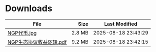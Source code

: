 # Downloads

| File                                                                                                         |   Size | Last Modified       |
| ------------------------------------------------------------------------------------------------------------ | -----: | ------------------- |
| [NGP代币.jpg](downloads/NGP%E4%BB%A3%E5%B8%81.jpg)                                                             | 2.8 MB | 2025-08-18 23:43:29 |
| [NGP生态协议收益逻辑.pdf](downloads/NGP%E7%94%9F%E6%80%81%E5%8D%8F%E8%AE%AE%E6%94%B6%E7%9B%8A%E9%80%BB%E8%BE%91.pdf) | 9.2 MB | 2025-08-18 23:42:15 |

